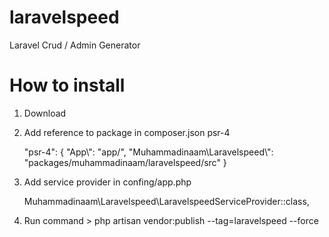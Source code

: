 # laravelspeed
Laravel Crud / Admin Generator





# How to install

1. Download

2. Add reference to package in composer.json psr-4

	"psr-4": {
            "App\\": "app/",
            "Muhammadinaam\\Laravelspeed\\": "packages/muhammadinaam/laravelspeed/src"
        }

3. Add service provider in confing/app.php

	Muhammadinaam\Laravelspeed\LaravelspeedServiceProvider::class,



4. Run command > php artisan vendor:publish --tag=laravelspeed --force